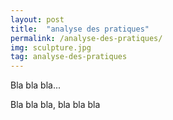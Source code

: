 ```yaml
---
layout: post
title:  "analyse des pratiques"
permalink: /analyse-des-pratiques/
img: sculpture.jpg
tag: analyse-des-pratiques
---
```

Bla bla bla...

Bla bla bla, bla bla bla
